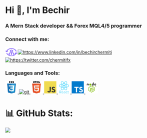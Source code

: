 <h1 align="left">Hi 👋, I'm Bechir </h1>
<h3 align="left">A Mern Stack developer && Forex MQL4/5 programmer</h3>
<h3 align="left">Connect with me:</h3>
<p align="left">


<a href="[https://bechirchermiti.netlify.app/]" target="blank"><img align="center" src="favicon.png" alt="https://bechirchermiti.netlify.app/" height="30" width="40" /></a><a href="[https://www.linkedin.com/in/bechirchermiti/]" target="blank"><img align="center" src="https://raw.githubusercontent.com/rahuldkjain/github-profile-readme-generator/master/src/images/icons/Social/linked-in-alt.svg" alt="https://www.linkedin.com/in/bechirchermiti" height="30" width="40" /></a><a href="https://twitter.com/https://twitter.com/chermitibechir" target="blank"><img align="center" src="https://raw.githubusercontent.com/rahuldkjain/github-profile-readme-generator/master/src/images/icons/Social/twitter.svg" alt="https://twitter.com/chermitifx" height="30" width="40" /></a>


</p>
<h3 align="left">Languages and Tools:</h3>
<p align="left"> 
<a href="https://www.w3schools.com/css/" target="_blank" rel="noreferrer"> <img src="https://raw.githubusercontent.com/devicons/devicon/master/icons/css3/css3-original-wordmark.svg" alt="css3" width="40" height="40"/> </a> <a href="https://git-scm.com/" target="_blank" rel="noreferrer"> <img src="https://www.vectorlogo.zone/logos/git-scm/git-scm-icon.svg" alt="git" width="40" height="40"/> </a>   <a href="https://www.w3.org/html/" target="_blank" rel="noreferrer"> <img src="https://raw.githubusercontent.com/devicons/devicon/master/icons/html5/html5-original-wordmark.svg" alt="html5" width="40" height="40"/> </a>    <a href="https://developer.mozilla.org/en-US/docs/Web/JavaScript" target="_blank" rel="noreferrer"> <img src="https://raw.githubusercontent.com/devicons/devicon/master/icons/javascript/javascript-original.svg" alt="javascript" width="40" height="40"/> </a> <a href="https://reactjs.org/" target="_blank" rel="noreferrer"> <img src="https://raw.githubusercontent.com/devicons/devicon/master/icons/react/react-original-wordmark.svg" alt="react" width="40" height="40"/> </a>    <a href="https://www.typescriptlang.org/" target="_blank" rel="noreferrer"> <img src="https://raw.githubusercontent.com/devicons/devicon/master/icons/typescript/typescript-original.svg" alt="typescript" width="40" height="40"/> </a> <a href="https://www.typescriptlang.org/" target="_blank" rel="noreferrer"> <img src="./Capture1212.JPG" alt="Node JS" width="40" height="40" /> </a> </p>

<div align="left">

# 📊 GitHub Stats:
![](https://github-readme-stats.vercel.app/api?username=chermitifx&theme=react&hide_border=false&include_all_commits=false&count_private=false)<br/>

</div>



















